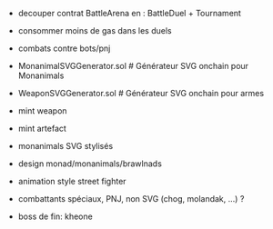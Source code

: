 
- decouper contrat BattleArena en : BattleDuel + Tournament
- consommer moins de gas dans les duels
- combats contre bots/pnj


- MonanimalSVGGenerator.sol     # Générateur SVG onchain pour Monanimals
- WeaponSVGGenerator.sol        # Générateur SVG onchain pour armes


- mint weapon
- mint artefact


- monanimals SVG stylisés
- design monad/monanimals/brawlnads
- animation style street fighter
- combattants spéciaux, PNJ, non SVG (chog, molandak, ...) ?
- boss de fin: kheone


